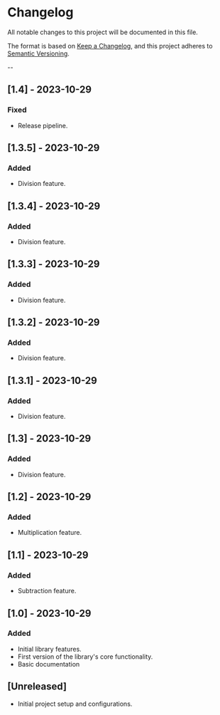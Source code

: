 # Changelog

All notable changes to this project will be documented in this file.

The format is based on [Keep a Changelog](https://keepachangelog.com/en/1.0.0/),
and this project adheres to [Semantic Versioning](https://semver.org/spec/v2.0.0.html).

--
## [1.4] - 2023-10-29

### Fixed

- Release pipeline.

## [1.3.5] - 2023-10-29

### Added

- Division feature.

## [1.3.4] - 2023-10-29

### Added

- Division feature.

## [1.3.3] - 2023-10-29

### Added

- Division feature.

## [1.3.2] - 2023-10-29

### Added

- Division feature.

## [1.3.1] - 2023-10-29

### Added

- Division feature.

## [1.3] - 2023-10-29

### Added

- Division feature.

## [1.2] - 2023-10-29

### Added

- Multiplication feature.

## [1.1] - 2023-10-29

### Added

- Subtraction feature.

## [1.0] - 2023-10-29

### Added

- Initial library features.
- First version of the library's core functionality.
- Basic documentation

## [Unreleased]

- Initial project setup and configurations.
